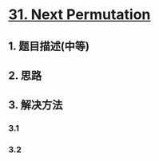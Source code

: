 # [31. Next Permutation](https://leetcode-cn.com/problems/next-permutation/)

## 1. 题目描述(中等)


## 2. 思路

## 3. 解决方法

### 3.1

### 3.2